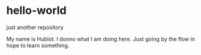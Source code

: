 # hello-world
just another repository

My name is Hublot. I donno what I am doing here. Just going by the flow in hope to learn something.
